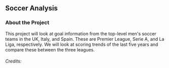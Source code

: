 ## Soccer Analysis
### About the Project 
This project will look at goal information from the top-level men's soccer teams in the UK, Italy, and Spain. These are Premier League, Serie A, and La Liga, respectively. We will look at scoring trends of the last five years and compare these between the three leagues.
###### Credits:
